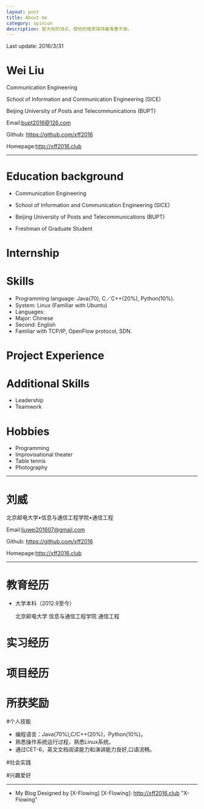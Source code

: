 ```yaml
---
layout: post
title: About me
category: opinion
description: 是大地的泪点，使他的微笑保持着青春不谢。 
---
```

Last update: 2016/3/31
# Wei Liu 
Communication Engineering

School of Information and Communication Engineering (SICE)
  
Beijing University of Posts and Telecommunications (BUPT)

Email:bupt2016@126.com

Github: https://github.com/xff2016

Homepage:http://xff2016.club  

---  

# Education background

   * Communication Engineering

   * School of Information and Communication Engineering (SICE)

   * Beijing University of Posts and Telecommunications (BUPT)

   * Freshman of Graduate Student  
   
# Internship  

# Skills
* Programming language: Java(70), C／C++(20%), Python(10%).
* System: Linux (Familiar with Ubuntu)
* Languages:
* Major:  Chinese  
* Second: English
* Familiar with TCP/IP, OpenFlow protocol, SDN.

# Project Experience  

# Additional Skills    
  * Leadership
  * Teamwork  

# Hobbies
   * Programming
   * Improvisational theater
   * Table tennis
  * Photography
---  

# 刘威  

北京邮电大学•信息与通信工程学院•通信工程

Email:liuwei201607@gmail.com

Github: https://github.com/xff2016

Homepage:http://xff2016.club

---  

# 教育经历  

* 大学本科（2012.9至今）

  北京邮电大学 信息与通信工程学院 通信工程  

# 实习经历  
  
# 项目经历  

# 所获奖励  

#个人技能

   * 编程语言：Java(70%),C/C++(20%)，Python(10%)。
   * 熟悉操作系统运行过程，熟悉Linux系统。
   * 通过CET-6，英文文档阅读能力和演讲能力良好,口语流畅。

#社会实践  

#兴趣爱好  

---  

* My Blog Designed by [X-Flowing]
[X-Flowing]:    http://xff2016.club  "X-Flowing"
